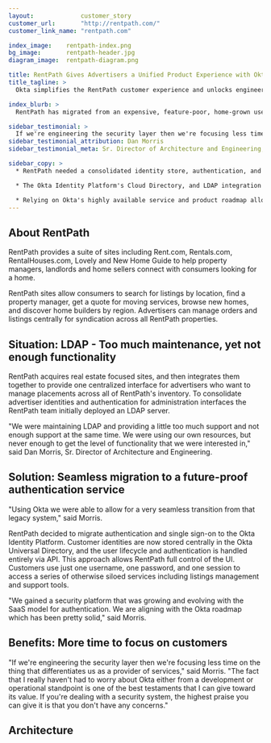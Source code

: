 ```yaml
---
layout:             customer_story
customer_url:       "http://rentpath.com/"
customer_link_name: "rentpath.com"

index_image:    rentpath-index.png
bg_image:       rentpath-header.jpg
diagram_image:  rentpath-diagram.png

title: RentPath Gives Advertisers a Unified Product Experience with Okta
title_tagline: >
  Okta simplifies the RentPath customer experience and unlocks engineering cycles by providing one central customer authentication service and single sign-on across all customer-facing tools.

index_blurb: >
  RentPath has migrated from an expensive, feature-poor, home-grown user management and authentication solution to Okta’s Identity Platform, and is thereby able to free up engineering cycles to build the features customers care about most.

sidebar_testimonial: >
  If we're engineering the security layer then we're focusing less time on the thing that differentiates us as a provider of services. The fact that I really haven't had to worry about Okta either from a development or operational standpoint is one of the best testaments that I can give toward its value.
sidebar_testimonial_attribution: Dan Morris
sidebar_testimonial_meta: Sr. Director of Architecture and Engineering, RentPath

sidebar_copy: >
  * RentPath needed a consolidated identity store, authentication, and single sign-on for their suite of disparate advertiser tools.

  * The Okta Identity Platform's Cloud Directory, and LDAP integration agent enabled a seamless transition from a maintenance-intensive homegrown authentication solution.

  * Relying on Okta's highly available service and product roadmap allows the RentPath team to spend more time building features for customers and less time worrying about the identity layer.
---
```




## About RentPath
RentPath provides a suite of sites including Rent.com, Rentals.com, RentalHouses.com, Lovely and New Home Guide to help property managers, landlords and home sellers connect with consumers looking for a home.

RentPath sites allow consumers to search for listings by location, find a property manager, get a quote for moving services, browse new homes, and discover home builders by region. Advertisers can manage orders and listings centrally for syndication across all RentPath properties.

## Situation: LDAP - Too much maintenance, yet not enough functionality

RentPath acquires real estate focused sites, and then integrates them together to provide one centralized interface for advertisers who want to manage placements across all of RentPath's inventory. To consolidate advertiser identities and authentication for administration interfaces the RentPath team initially deployed an LDAP server.

"We were maintaining LDAP and providing a little too much support and not enough support at the same time. We were using our own resources, but never enough to get the level of functionality that we were interested in," said Dan Morris, Sr. Director of Architecture and Engineering.

## Solution: Seamless migration to a future-proof authentication service

"Using Okta we were able to allow for a very seamless transition from that legacy system," said Morris.

RentPath decided to migrate authentication and single sign-on to the Okta Identity Platform. Customer identities are now stored centrally in the Okta Universal Directory, and the user lifecycle and authentication is handled entirely via API. This approach allows RentPath full control of the UI. Customers use just one username, one password, and one session to access a series of otherwise siloed services including listings management and support tools.

"We gained a security platform that was growing and evolving with the SaaS model for authentication. We are aligning with the Okta roadmap which has been pretty solid," said Morris.

## Benefits: More time to focus on customers

"If we're engineering the security layer then we're focusing less time on the thing that differentiates us as a provider of services," said Morris. "The fact that I really haven't had to worry about Okta either from a development or operational standpoint is one of the best testaments that I can give toward its value. If you're dealing with a security system, the highest praise you can give it is that you don't have any concerns." 

## Architecture
